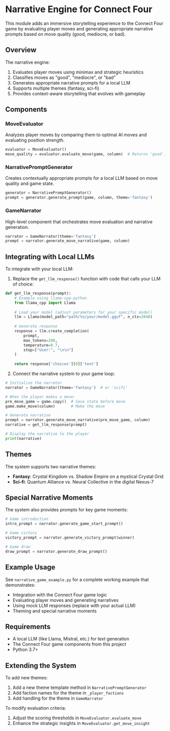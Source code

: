 # Narrative Engine for Connect Four

This module adds an immersive storytelling experience to the Connect Four game by evaluating player moves and generating appropriate narrative prompts based on move quality (good, mediocre, or bad).

## Overview

The narrative engine:

1. Evaluates player moves using minimax and strategic heuristics
2. Classifies moves as "good", "mediocre", or "bad"
3. Generates appropriate narrative prompts for a local LLM
4. Supports multiple themes (fantasy, sci-fi)
5. Provides context-aware storytelling that evolves with gameplay

## Components

### MoveEvaluator

Analyzes player moves by comparing them to optimal AI moves and evaluating position strength.

```python
evaluator = MoveEvaluator()
move_quality = evaluator.evaluate_move(game, column)  # Returns 'good', 'mediocre', or 'bad'
```

### NarrativePromptGenerator

Creates contextually appropriate prompts for a local LLM based on move quality and game state.

```python
generator = NarrativePromptGenerator()
prompt = generator.generate_prompt(game, column, theme='fantasy')
```

### GameNarrator

High-level component that orchestrates move evaluation and narrative generation.

```python
narrator = GameNarrator(theme='fantasy')
prompt = narrator.generate_move_narrative(game, column)
```

## Integrating with Local LLMs

To integrate with your local LLM:

1. Replace the `get_llm_response()` function with code that calls your LLM of choice:

```python
def get_llm_response(prompt):
    # Example using llama-cpp-python
    from llama_cpp import Llama
    
    # Load your model (adjust parameters for your specific model)
    llm = Llama(model_path="path/to/your/model.gguf", n_ctx=2048)
    
    # Generate response
    response = llm.create_completion(
        prompt,
        max_tokens=200,
        temperature=0.7,
        stop=["User:", "\n\n"]
    )
    
    return response['choices'][0]['text']
```

2. Connect the narrative system to your game loop:

```python
# Initialize the narrator
narrator = GameNarrator(theme='fantasy')  # or 'scifi'

# When the player makes a move:
pre_move_game = game.copy()  # Save state before move
game.make_move(column)       # Make the move

# Generate narrative
prompt = narrator.generate_move_narrative(pre_move_game, column)
narrative = get_llm_response(prompt)

# Display the narrative to the player
print(narrative)
```

## Themes

The system supports two narrative themes:

- **Fantasy**: Crystal Kingdom vs. Shadow Empire on a mystical Crystal Grid
- **Sci-fi**: Quantum Alliance vs. Neural Collective in the digital Nexus-7

## Special Narrative Moments

The system also provides prompts for key game moments:

```python
# Game introduction
intro_prompt = narrator.generate_game_start_prompt()

# Game victory
victory_prompt = narrator.generate_victory_prompt(winner)

# Game draw
draw_prompt = narrator.generate_draw_prompt()
```

## Example Usage

See `narrative_game_example.py` for a complete working example that demonstrates:

- Integration with the Connect Four game logic
- Evaluating player moves and generating narratives
- Using mock LLM responses (replace with your actual LLM)
- Theming and special narrative moments

## Requirements

- A local LLM (like Llama, Mistral, etc.) for text generation
- The Connect Four game components from this project
- Python 3.7+

## Extending the System

To add new themes:

1. Add a new theme template method in `NarrativePromptGenerator`
2. Add faction names for the theme in `_player_factions`
3. Add handling for the theme in `GameNarrator`

To modify evaluation criteria:

1. Adjust the scoring thresholds in `MoveEvaluator.evaluate_move`
2. Enhance the strategic insights in `MoveEvaluator.get_move_insight` 